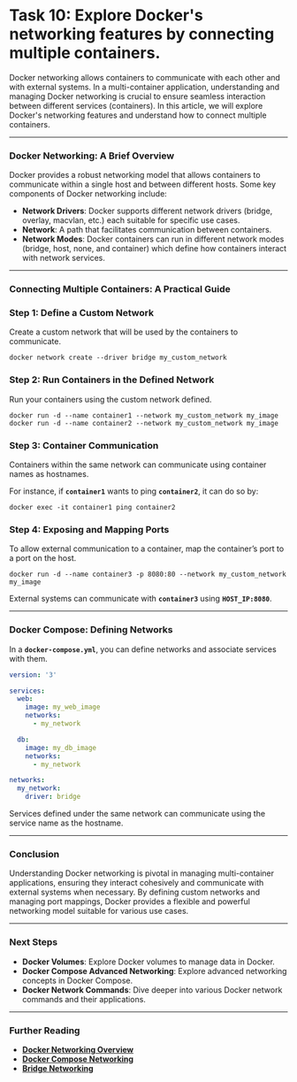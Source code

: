 # Task 10: Explore Docker's networking features by connecting multiple containers.

Docker networking allows containers to communicate with each other and with external systems. In a multi-container application, understanding and managing Docker networking is crucial to ensure seamless interaction between different services (containers). In this article, we will explore Docker's networking features and understand how to connect multiple containers.

---

### Docker Networking: A Brief Overview

Docker provides a robust networking model that allows containers to communicate within a single host and between different hosts. Some key components of Docker networking include:

- **Network Drivers**: Docker supports different network drivers (bridge, overlay, macvlan, etc.) each suitable for specific use cases.
- **Network**: A path that facilitates communication between containers.
- **Network Modes**: Docker containers can run in different network modes (bridge, host, none, and container) which define how containers interact with network services.

---

### Connecting Multiple Containers: A Practical Guide

### **Step 1: Define a Custom Network**

Create a custom network that will be used by the containers to communicate.

```
docker network create --driver bridge my_custom_network
```

### **Step 2: Run Containers in the Defined Network**

Run your containers using the custom network defined.

```
docker run -d --name container1 --network my_custom_network my_image
docker run -d --name container2 --network my_custom_network my_image
```

### **Step 3: Container Communication**

Containers within the same network can communicate using container names as hostnames.

For instance, if **`container1`** wants to ping **`container2`**, it can do so by:

```
docker exec -it container1 ping container2
```

### **Step 4: Exposing and Mapping Ports**

To allow external communication to a container, map the container’s port to a port on the host.

```
docker run -d --name container3 -p 8080:80 --network my_custom_network my_image
```

External systems can communicate with **`container3`** using **`HOST_IP:8080`**.

---

### Docker Compose: Defining Networks

In a **`docker-compose.yml`**, you can define networks and associate services with them.

```yaml
version: '3'

services:
  web:
    image: my_web_image
    networks:
      - my_network

  db:
    image: my_db_image
    networks:
      - my_network

networks:
  my_network:
    driver: bridge
```

Services defined under the same network can communicate using the service name as the hostname.

---

### Conclusion

Understanding Docker networking is pivotal in managing multi-container applications, ensuring they interact cohesively and communicate with external systems when necessary. By defining custom networks and managing port mappings, Docker provides a flexible and powerful networking model suitable for various use cases.

---

### Next Steps

- **Docker Volumes**: Explore Docker volumes to manage data in Docker.
- **Docker Compose Advanced Networking**: Explore advanced networking concepts in Docker Compose.
- **Docker Network Commands**: Dive deeper into various Docker network commands and their applications.

---

### Further Reading

- **[Docker Networking Overview](https://docs.docker.com/network/)**
- **[Docker Compose Networking](https://docs.docker.com/compose/networking/)**
- **[Bridge Networking](https://docs.docker.com/network/bridge/)**